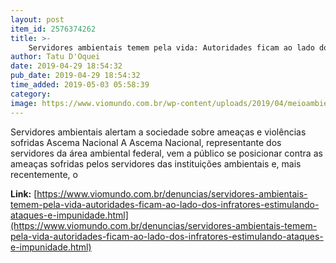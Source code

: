```yaml
---
layout: post
item_id: 2576374262
title: >-
    Servidores ambientais temem pela vida: Autoridades ficam ao lado dos infratores, estimulando ataques e impunidade
author: Tatu D'Oquei
date: 2019-04-29 18:54:32
pub_date: 2019-04-29 18:54:32
time_added: 2019-05-03 05:58:39
category: 
image: https://www.viomundo.com.br/wp-content/uploads/2019/04/meioambiente-1359x600.jpg
---
```


Servidores ambientais alertam a sociedade sobre ameaças e violências sofridas Ascema Nacional A Ascema Nacional, representante dos servidores da área ambiental federal, vem a público se posicionar contra as ameaças sofridas pelos servidores das instituições ambientais e, mais recentemente, o

**Link:** [https://www.viomundo.com.br/denuncias/servidores-ambientais-temem-pela-vida-autoridades-ficam-ao-lado-dos-infratores-estimulando-ataques-e-impunidade.html](https://www.viomundo.com.br/denuncias/servidores-ambientais-temem-pela-vida-autoridades-ficam-ao-lado-dos-infratores-estimulando-ataques-e-impunidade.html)

